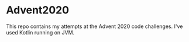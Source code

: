 # Advent2020

This repo contains my attempts at the Advent 2020 code challenges. I've used Kotlin running on JVM.